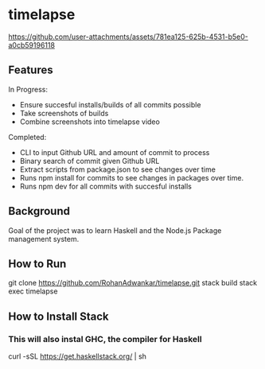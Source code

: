 # timelapse

https://github.com/user-attachments/assets/781ea125-625b-4531-b5e0-a0cb59196118

## Features
In Progress:
- Ensure succesful installs/builds of all commits possible
- Take screenshots of builds
- Combine screenshots into timelapse video
  
Completed:
- CLI to input Github URL and amount of commit to process
- Binary search of commit given Github URL
- Extract scripts from package.json to see changes over time
- Runs npm install for commits to see changes in packages over time.
- Runs npm dev for all commits with succesful installs
## Background
Goal of the project was to learn Haskell and the Node.js Package management system.
## How to Run
git clone https://github.com/RohanAdwankar/timelapse.git
stack build
stack exec timelapse
## How to Install Stack
### This will also instal GHC, the compiler for Haskell
curl -sSL https://get.haskellstack.org/ | sh
